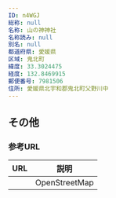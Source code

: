 ```yaml
---
ID: n4WGJ
総称: null
名称: 山の神神社
名称読み: null
別名: null
都道府県: 愛媛県
区域: 鬼北町
緯度: 33.3024475
経度: 132.8469915
郵便番号: 7981506
住所: 愛媛県北宇和郡鬼北町父野川中
---
```


## その他

### 参考URL

| URL | 説明          |
| --- | ------------- |
|     | OpenStreetMap |
